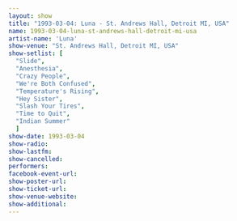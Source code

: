 ```yaml
---
layout: show
title: "1993-03-04: Luna - St. Andrews Hall, Detroit MI, USA"
name: 1993-03-04-luna-st-andrews-hall-detroit-mi-usa
artist-name: 'Luna'
show-venue: "St. Andrews Hall, Detroit MI, USA"
show-setlist: [
  "Slide",
  "Anesthesia",
  "Crazy People",
  "We're Both Confused",
  "Temperature's Rising",
  "Hey Sister",
  "Slash Your Tires",
  "Time to Quit",
  "Indian Summer"
  ]
show-date: 1993-03-04
show-radio: 
show-lastfm: 
show-cancelled: 
performers: 
facebook-event-url: 
show-poster-url: 
show-ticket-url: 
show-venue-website: 
show-additional: 
---
```


